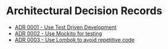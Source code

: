 # Architectural Decision Records

* [ADR 0001 - Use Test Driven Development](0001-test-driven-development.md)
* [ADR 0002 - Use Mockito for testing](0002-Mockito.md)
* [ADR 0003 - Use Lombok to avoid repetitive code](0003-Lombok.md)